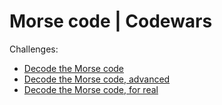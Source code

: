 # Morse code | Codewars

Challenges:

* [Decode the Morse code](https://www.codewars.com/kata/54b724efac3d5402db00065e)
* [Decode the Morse code, advanced](https://www.codewars.com/kata/decode-the-morse-code-advanced)
* [Decode the Morse code, for real](https://www.codewars.com/kata/decode-the-morse-code-for-real)

